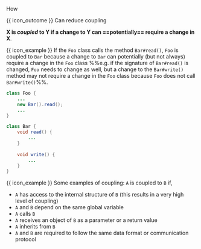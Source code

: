 <span id="title">How</span>

<span id="prereqs"><panel src="../what/unit-inElsewhere-asFlat.md" boilerplate header="%%{{ icon_prereq }} Design → Design Fundamentals → Coupling → What%%" popup-url="{{ baseUrl }}/designFundamentals/coupling/what" /></span>

<span id="outcomes">{{ icon_outcome }} Can reduce coupling</span>

<div id="body">

**X is _coupled_ to Y if a change to Y can ==potentially== require a change in X**.

<box>

{{ icon_example }} If the `Foo` class calls the method `Bar#read()`, `Foo` is coupled to `Bar` because a change to `Bar` can potentially (but not always) require a change in the `Foo` class %%e.g. if the signature of `Bar#read()` is changed, `Foo` needs to change as well, but a change to the `Bar#write()` method may not require a change in the `Foo` class because `Foo` does not call `Bar#write()`%%. 

<panel type="seamless" header="%%code for the above example%%">

```java
class Foo {
    ...
    new Bar().read();
    ...
}

class Bar {
    void read() {
        ...
    }
    
    void write() {
        ...
    }
}
```
</panel>

</box>


<box>

{{ icon_example }} Some examples of coupling: `A` is coupled to `B` if,

* `A` has access to the internal structure of `B` (this results in a very high level of coupling)
* `A` and `B` depend on the same global variable
* `A` calls `B`
* `A` receives an object of `B` as a parameter or a return value
* `A` inherits from `B`
* `A` and `B` are required to follow the same data format or communication protocol

</box>


</div>

<div id="extras">

<include src="exercises.md" />

</div>